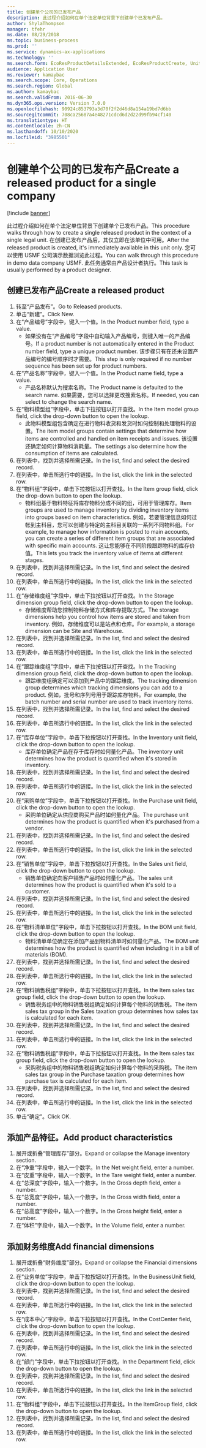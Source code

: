```yaml
---
title: 创建单个公司的已发布产品
description: 此过程介绍如何在单个法定单位背景下创建单个已发布产品。
author: ShylaThompson
manager: tfehr
ms.date: 08/29/2018
ms.topic: business-process
ms.prod: ''
ms.service: dynamics-ax-applications
ms.technology: ''
ms.search.form: EcoResProductDetailsExtended, EcoResProductCreate, UnitOfMeasureLookup, DimensionLookup
audience: Application User
ms.reviewer: kamaybac
ms.search.scope: Core, Operations
ms.search.region: Global
ms.author: kamaybac
ms.search.validFrom: 2016-06-30
ms.dyn365.ops.version: Version 7.0.0
ms.openlocfilehash: 90924c853793a3d70f2f2d46d8a154a19bd7d6bb
ms.sourcegitcommit: 708ca25687a4e48271cdcd6d2d22d99fb94cf140
ms.translationtype: HT
ms.contentlocale: zh-CN
ms.lasthandoff: 10/10/2020
ms.locfileid: "3985501"
---
```

# <a name="create-a-released-product-for-a-single-company"></a><span data-ttu-id="8131f-103">创建单个公司的已发布产品</span><span class="sxs-lookup"><span data-stu-id="8131f-103">Create a released product for a single company</span></span>

[!include [banner](../../includes/banner.md)]

<span data-ttu-id="8131f-104">此过程介绍如何在单个法定单位背景下创建单个已发布产品。</span><span class="sxs-lookup"><span data-stu-id="8131f-104">This procedure walks through how to create a single released product in the context of a single legal unit.</span></span> <span data-ttu-id="8131f-105">在创建已发布产品后，其仅立即在该单位中可用。</span><span class="sxs-lookup"><span data-stu-id="8131f-105">After the released product is created,  it's immediately available in this unit only.</span></span> <span data-ttu-id="8131f-106">您可以使用 USMF 公司演示数据浏览此过程。</span><span class="sxs-lookup"><span data-stu-id="8131f-106">You can walk through this procedure in demo data company USMF.</span></span> <span data-ttu-id="8131f-107">此任务通常由产品设计者执行。</span><span class="sxs-lookup"><span data-stu-id="8131f-107">This task is usually performed by a product designer.</span></span>


## <a name="create-a-released-product"></a><span data-ttu-id="8131f-108">创建已发布产品</span><span class="sxs-lookup"><span data-stu-id="8131f-108">Create a released product</span></span>
1. <span data-ttu-id="8131f-109">转至“产品发布”。</span><span class="sxs-lookup"><span data-stu-id="8131f-109">Go to Released products.</span></span>
2. <span data-ttu-id="8131f-110">单击“新建”。</span><span class="sxs-lookup"><span data-stu-id="8131f-110">Click New.</span></span>
3. <span data-ttu-id="8131f-111">在“产品编号”字段中，键入一个值。</span><span class="sxs-lookup"><span data-stu-id="8131f-111">In the Product number field, type a value.</span></span>
    * <span data-ttu-id="8131f-112">如果没有在“产品编号”字段中自动输入产品编号，则键入唯一的产品编号。</span><span class="sxs-lookup"><span data-stu-id="8131f-112">If a product number is not automatically entered in the Product number field, type a unique product number.</span></span> <span data-ttu-id="8131f-113">该步骤只有在还未设置产品编号的编号顺序时才需要。</span><span class="sxs-lookup"><span data-stu-id="8131f-113">This step is only  required if no number sequence has been set up for product numbers.</span></span>  
4. <span data-ttu-id="8131f-114">在“产品名称”字段中，键入一个值。</span><span class="sxs-lookup"><span data-stu-id="8131f-114">In the Product name field, type a value.</span></span>
    * <span data-ttu-id="8131f-115">产品名称默认为搜索名称。</span><span class="sxs-lookup"><span data-stu-id="8131f-115">The Product name is defaulted to the search name.</span></span> <span data-ttu-id="8131f-116">如果需要，您可以选择更改搜索名称。</span><span class="sxs-lookup"><span data-stu-id="8131f-116">If needed, you can select to change the search name.</span></span>  
5. <span data-ttu-id="8131f-117">在“物料模型组”字段中，单击下拉按钮以打开查找。</span><span class="sxs-lookup"><span data-stu-id="8131f-117">In the Item model group field, click the drop-down button to open the lookup.</span></span>
    * <span data-ttu-id="8131f-118">此物料模型组包含确定在进行物料收货和发货时如何控制和处理物料的设置。</span><span class="sxs-lookup"><span data-stu-id="8131f-118">The item model groups contain settings that determine how items are controlled and handled on item receipts and issues.</span></span> <span data-ttu-id="8131f-119">该设置还确定如何计算物料消耗量。</span><span class="sxs-lookup"><span data-stu-id="8131f-119">The settings also determine how the consumption of items are calculated.</span></span>  
6. <span data-ttu-id="8131f-120">在列表中，找到并选择所需记录。</span><span class="sxs-lookup"><span data-stu-id="8131f-120">In the list, find and select the desired record.</span></span>
7. <span data-ttu-id="8131f-121">在列表中，单击所选行中的链接。</span><span class="sxs-lookup"><span data-stu-id="8131f-121">In the list, click the link in the selected row.</span></span>
8. <span data-ttu-id="8131f-122">在“物料组”字段中，单击下拉按钮以打开查找。</span><span class="sxs-lookup"><span data-stu-id="8131f-122">In the Item group field, click the drop-down button to open the lookup.</span></span>
    * <span data-ttu-id="8131f-123">物料组基于物料特征将库存物料分成不同的组，可用于管理库存。</span><span class="sxs-lookup"><span data-stu-id="8131f-123">Item groups are used to manage inventory by dividing inventory items into groups based on item characteristics.</span></span> <span data-ttu-id="8131f-124">例如，若要管理信息如何过帐到主科目，您可以创建与特定的主科目关联的一系列不同物料组。</span><span class="sxs-lookup"><span data-stu-id="8131f-124">For example, to manage how information is posted to main accounts, you can create a series of different item groups that are associated with specific main accounts.</span></span> <span data-ttu-id="8131f-125">这让您能够在不同阶段跟踪物料的库存价值。</span><span class="sxs-lookup"><span data-stu-id="8131f-125">This lets you track the inventory value of items at different stages.</span></span>  
9. <span data-ttu-id="8131f-126">在列表中，找到并选择所需记录。</span><span class="sxs-lookup"><span data-stu-id="8131f-126">In the list, find and select the desired record.</span></span>
10. <span data-ttu-id="8131f-127">在列表中，单击所选行中的链接。</span><span class="sxs-lookup"><span data-stu-id="8131f-127">In the list, click the link in the selected row.</span></span>
11. <span data-ttu-id="8131f-128">在“存储维度组”字段中，单击下拉按钮以打开查找。</span><span class="sxs-lookup"><span data-stu-id="8131f-128">In the Storage dimension group field, click the drop-down button to open the lookup.</span></span>
    * <span data-ttu-id="8131f-129">存储维度帮助您控制物料存储方式和库存提取方式。</span><span class="sxs-lookup"><span data-stu-id="8131f-129">The storage dimensions help you control how items are stored and taken from inventory.</span></span> <span data-ttu-id="8131f-130">例如，存储维度可以是站点和仓库。</span><span class="sxs-lookup"><span data-stu-id="8131f-130">For example, a storage dimension can be Site and Warehouse.</span></span>  
12. <span data-ttu-id="8131f-131">在列表中，找到并选择所需记录。</span><span class="sxs-lookup"><span data-stu-id="8131f-131">In the list, find and select the desired record.</span></span>
13. <span data-ttu-id="8131f-132">在列表中，单击所选行中的链接。</span><span class="sxs-lookup"><span data-stu-id="8131f-132">In the list, click the link in the selected row.</span></span>
14. <span data-ttu-id="8131f-133">在“跟踪维度组”字段中，单击下拉按钮以打开查找。</span><span class="sxs-lookup"><span data-stu-id="8131f-133">In the Tracking dimension group field, click the drop-down button to open the lookup.</span></span>
    * <span data-ttu-id="8131f-134">跟踪维度组确定可以添加到产品中的跟踪维度。</span><span class="sxs-lookup"><span data-stu-id="8131f-134">The tracking dimension group determines which tracking dimensions you can add to a product.</span></span> <span data-ttu-id="8131f-135">例如，批号和序列号用于跟踪库存物料。</span><span class="sxs-lookup"><span data-stu-id="8131f-135">For example, the batch number and serial number are used to track inventory items.</span></span>  
15. <span data-ttu-id="8131f-136">在列表中，找到并选择所需记录。</span><span class="sxs-lookup"><span data-stu-id="8131f-136">In the list, find and select the desired record.</span></span>
16. <span data-ttu-id="8131f-137">在列表中，单击所选行中的链接。</span><span class="sxs-lookup"><span data-stu-id="8131f-137">In the list, click the link in the selected row.</span></span>
17. <span data-ttu-id="8131f-138">在“库存单位”字段中，单击下拉按钮以打开查找。</span><span class="sxs-lookup"><span data-stu-id="8131f-138">In the Inventory unit field, click the drop-down button to open the lookup.</span></span>
    * <span data-ttu-id="8131f-139">库存单位确定产品在存于库存时如何量化产品。</span><span class="sxs-lookup"><span data-stu-id="8131f-139">The inventory unit determines how the product is quantified when it's stored in inventory.</span></span>  
18. <span data-ttu-id="8131f-140">在列表中，找到并选择所需记录。</span><span class="sxs-lookup"><span data-stu-id="8131f-140">In the list, find and select the desired record.</span></span>
19. <span data-ttu-id="8131f-141">在列表中，单击所选行中的链接。</span><span class="sxs-lookup"><span data-stu-id="8131f-141">In the list, click the link in the selected row.</span></span>
20. <span data-ttu-id="8131f-142">在“采购单位”字段中，单击下拉按钮以打开查找。</span><span class="sxs-lookup"><span data-stu-id="8131f-142">In the Purchase unit field, click the drop-down button to open the lookup.</span></span>
    * <span data-ttu-id="8131f-143">采购单位确定从供应商购买产品时如何量化产品。</span><span class="sxs-lookup"><span data-stu-id="8131f-143">The purchase unit determines how the product is quantified when it's purchased from a vendor.</span></span>  
21. <span data-ttu-id="8131f-144">在列表中，找到并选择所需记录。</span><span class="sxs-lookup"><span data-stu-id="8131f-144">In the list, find and select the desired record.</span></span>
22. <span data-ttu-id="8131f-145">在列表中，单击所选行中的链接。</span><span class="sxs-lookup"><span data-stu-id="8131f-145">In the list, click the link in the selected row.</span></span>
23. <span data-ttu-id="8131f-146">在“销售单位”字段中，单击下拉按钮以打开查找。</span><span class="sxs-lookup"><span data-stu-id="8131f-146">In the Sales unit field, click the drop-down button to open the lookup.</span></span>
    * <span data-ttu-id="8131f-147">销售单位确定向客户销售产品时如何量化产品。</span><span class="sxs-lookup"><span data-stu-id="8131f-147">The sales unit determines how the product is quantified when it's sold to a customer.</span></span>  
24. <span data-ttu-id="8131f-148">在列表中，找到并选择所需记录。</span><span class="sxs-lookup"><span data-stu-id="8131f-148">In the list, find and select the desired record.</span></span>
25. <span data-ttu-id="8131f-149">在列表中，单击所选行中的链接。</span><span class="sxs-lookup"><span data-stu-id="8131f-149">In the list, click the link in the selected row.</span></span>
26. <span data-ttu-id="8131f-150">在“物料清单单位”字段中，单击下拉按钮以打开查找。</span><span class="sxs-lookup"><span data-stu-id="8131f-150">In the BOM unit field, click the drop-down button to open the lookup.</span></span>
    * <span data-ttu-id="8131f-151">物料清单单位确定在添加产品到物料清单时如何量化产品。</span><span class="sxs-lookup"><span data-stu-id="8131f-151">The BOM unit determines how the product is quantified when including it in a bill of materials (BOM).</span></span>  
27. <span data-ttu-id="8131f-152">在列表中，找到并选择所需记录。</span><span class="sxs-lookup"><span data-stu-id="8131f-152">In the list, find and select the desired record.</span></span>
28. <span data-ttu-id="8131f-153">在列表中，单击所选行中的链接。</span><span class="sxs-lookup"><span data-stu-id="8131f-153">In the list, click the link in the selected row.</span></span>
29. <span data-ttu-id="8131f-154">在“物料销售税组”字段中，单击下拉按钮以打开查找。</span><span class="sxs-lookup"><span data-stu-id="8131f-154">In the Item sales tax group field, click the drop-down button to open the lookup.</span></span>
    * <span data-ttu-id="8131f-155">销售税务组中的物料销售税组确定如何计算每个物料的销售税。</span><span class="sxs-lookup"><span data-stu-id="8131f-155">The item sales tax group in the Sales taxation group determines how sales tax is calculated for each item.</span></span>  
30. <span data-ttu-id="8131f-156">在列表中，找到并选择所需记录。</span><span class="sxs-lookup"><span data-stu-id="8131f-156">In the list, find and select the desired record.</span></span>
31. <span data-ttu-id="8131f-157">在列表中，单击所选行中的链接。</span><span class="sxs-lookup"><span data-stu-id="8131f-157">In the list, click the link in the selected row.</span></span>
32. <span data-ttu-id="8131f-158">在“物料销售税组”字段中，单击下拉按钮以打开查找。</span><span class="sxs-lookup"><span data-stu-id="8131f-158">In the Item sales tax group field, click the drop-down button to open the lookup.</span></span>
    * <span data-ttu-id="8131f-159">采购税务组中的物料销售税组确定如何计算每个物料的采购税。</span><span class="sxs-lookup"><span data-stu-id="8131f-159">The item sales tax group in the Purchase taxation group determines how purchase tax is calculated for each item.</span></span>  
33. <span data-ttu-id="8131f-160">在列表中，找到并选择所需记录。</span><span class="sxs-lookup"><span data-stu-id="8131f-160">In the list, find and select the desired record.</span></span>
34. <span data-ttu-id="8131f-161">在列表中，单击所选行中的链接。</span><span class="sxs-lookup"><span data-stu-id="8131f-161">In the list, click the link in the selected row.</span></span>
35. <span data-ttu-id="8131f-162">单击“确定”。</span><span class="sxs-lookup"><span data-stu-id="8131f-162">Click OK.</span></span>

## <a name="add-product-characteristics"></a><span data-ttu-id="8131f-163">添加产品特征。</span><span class="sxs-lookup"><span data-stu-id="8131f-163">Add product characteristics</span></span>
1. <span data-ttu-id="8131f-164">展开或折叠“管理库存”部分。</span><span class="sxs-lookup"><span data-stu-id="8131f-164">Expand or collapse the Manage inventory section.</span></span>
2. <span data-ttu-id="8131f-165">在“净重”字段中，输入一个数字。</span><span class="sxs-lookup"><span data-stu-id="8131f-165">In the Net weight field, enter a number.</span></span>
3. <span data-ttu-id="8131f-166">在“皮重”字段中，输入一个数字。</span><span class="sxs-lookup"><span data-stu-id="8131f-166">In the Tare weight field, enter a number.</span></span>
4. <span data-ttu-id="8131f-167">在“总深度”字段中，输入一个数字。</span><span class="sxs-lookup"><span data-stu-id="8131f-167">In the Gross depth field, enter a number.</span></span>
5. <span data-ttu-id="8131f-168">在“总宽度”字段中，输入一个数字。</span><span class="sxs-lookup"><span data-stu-id="8131f-168">In the Gross width field, enter a number.</span></span>
6. <span data-ttu-id="8131f-169">在“总高度”字段中，输入一个数字。</span><span class="sxs-lookup"><span data-stu-id="8131f-169">In the Gross height field, enter a number.</span></span>
7. <span data-ttu-id="8131f-170">在“体积”字段中，输入一个数字。</span><span class="sxs-lookup"><span data-stu-id="8131f-170">In the Volume field, enter a number.</span></span>

## <a name="add-financial-dimensions"></a><span data-ttu-id="8131f-171">添加财务维度</span><span class="sxs-lookup"><span data-stu-id="8131f-171">Add financial dimensions</span></span>
1. <span data-ttu-id="8131f-172">展开或折叠“财务维度”部分。</span><span class="sxs-lookup"><span data-stu-id="8131f-172">Expand or collapse the Financial dimensions section.</span></span>
2. <span data-ttu-id="8131f-173">在“业务单位”字段中，单击下拉按钮以打开查找。</span><span class="sxs-lookup"><span data-stu-id="8131f-173">In the BusinessUnit field, click the drop-down button to open the lookup.</span></span>
3. <span data-ttu-id="8131f-174">在列表中，找到并选择所需记录。</span><span class="sxs-lookup"><span data-stu-id="8131f-174">In the list, find and select the desired record.</span></span>
4. <span data-ttu-id="8131f-175">在列表中，单击所选行中的链接。</span><span class="sxs-lookup"><span data-stu-id="8131f-175">In the list, click the link in the selected row.</span></span>
5. <span data-ttu-id="8131f-176">在“成本中心”字段中，单击下拉按钮以打开查找。</span><span class="sxs-lookup"><span data-stu-id="8131f-176">In the CostCenter field, click the drop-down button to open the lookup.</span></span>
6. <span data-ttu-id="8131f-177">在列表中，找到并选择所需记录。</span><span class="sxs-lookup"><span data-stu-id="8131f-177">In the list, find and select the desired record.</span></span>
7. <span data-ttu-id="8131f-178">在列表中，单击所选行中的链接。</span><span class="sxs-lookup"><span data-stu-id="8131f-178">In the list, click the link in the selected row.</span></span>
8. <span data-ttu-id="8131f-179">在“部门”字段中，单击下拉按钮以打开查找。</span><span class="sxs-lookup"><span data-stu-id="8131f-179">In the Department field, click the drop-down button to open the lookup.</span></span>
9. <span data-ttu-id="8131f-180">在列表中，找到并选择所需记录。</span><span class="sxs-lookup"><span data-stu-id="8131f-180">In the list, find and select the desired record.</span></span>
10. <span data-ttu-id="8131f-181">在列表中，单击所选行中的链接。</span><span class="sxs-lookup"><span data-stu-id="8131f-181">In the list, click the link in the selected row.</span></span>
11. <span data-ttu-id="8131f-182">在“物料组”字段中，单击下拉按钮以打开查找。</span><span class="sxs-lookup"><span data-stu-id="8131f-182">In the ItemGroup field, click the drop-down button to open the lookup.</span></span>
12. <span data-ttu-id="8131f-183">在列表中，找到并选择所需记录。</span><span class="sxs-lookup"><span data-stu-id="8131f-183">In the list, find and select the desired record.</span></span>
13. <span data-ttu-id="8131f-184">在列表中，单击所选行中的链接。</span><span class="sxs-lookup"><span data-stu-id="8131f-184">In the list, click the link in the selected row.</span></span>

